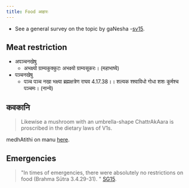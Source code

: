 ```yaml
---
title: Food आहारः
---
```

- See a general survey on the topic by gaNesha -[sv15](http://indiafacts.co.in/the-hindu-view-on-food-and-drink/).




## Meat restriction
- अपञ्चनखेषु
    - अभक्ष्यो ग्राम्यकुक्कुटः अभक्ष्यो ग्राम्यसूकरः। (महाभाष्ये)
- पञ्चनखेषु
    - पञ्च पञ्च नखा भक्ष्या ब्रह्मक्षत्रेण राघव 4.17.38।। शल्यक श्श्वाविधो गोधा शशः कूर्मश्च पञ्चमः। (नान्ये)

## कवकानि
> Likewise a mushroom with an umbrella-shape ChattrAkAara is proscribed in the dietary laws of V1s. 

medhAtithi on manu [here](https://www.wisdomlib.org/hinduism/book/manusmriti-with-the-commentary-of-medhatithi/d/doc200379.html). 


## Emergencies
> "In times of emergencies, there were absolutely no restrictions on food (Brahma Sūtra 3.4.29-31). " [SG15](http://indiafacts.co.in/the-hindu-view-on-food-and-drink/).

